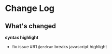 # Change Log

## What's changed

**syntax highlight**

- fix issue #61 `@endcan` breaks javascript highlight